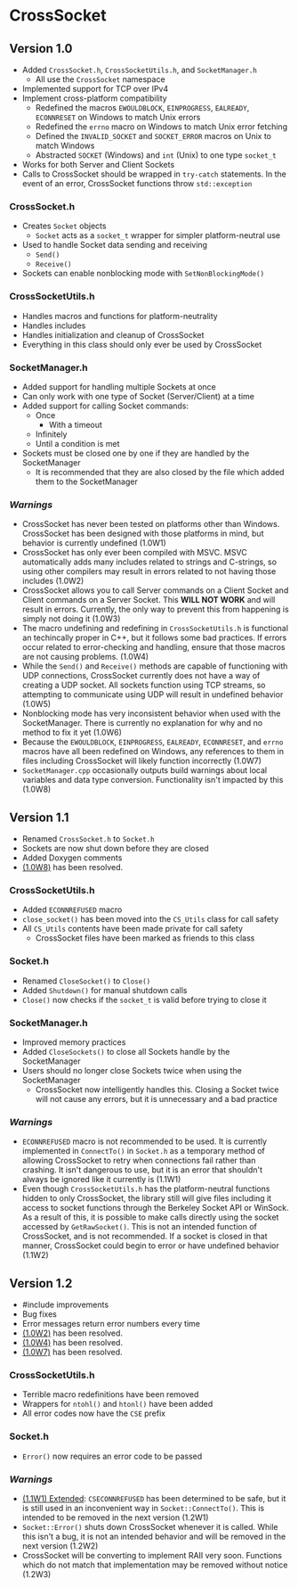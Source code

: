 # CrossSocket
## Version 1.0
- Added `CrossSocket.h`, `CrossSocketUtils.h`, and `SocketManager.h`
  - All use the `CrossSocket` namespace
- Implemented support for TCP over IPv4
- Implement cross-platform compatibility
  - Redefined the macros `EWOULDBLOCK`, `EINPROGRESS`, `EALREADY`, `ECONNRESET` on Windows to match Unix errors
  - Redefined the `errno` macro on Windows to match Unix error fetching
  - Defined the `INVALID_SOCKET` and `SOCKET_ERROR` macros on Unix to match Windows
  - Abstracted `SOCKET` (Windows) and `int` (Unix) to one type `socket_t`
- Works for both Server and Client Sockets
- Calls to CrossSocket should be wrapped in `try-catch` statements. In the event of an error, CrossSocket functions throw `std::exception`
### CrossSocket.h
- Creates `Socket` objects
  - `Socket` acts as a `socket_t` wrapper for simpler platform-neutral use
- Used to handle Socket data sending and receiving
  - `Send()`
  - `Receive()`
- Sockets can enable nonblocking mode with `SetNonBlockingMode()`
### CrossSocketUtils.h
- Handles macros and functions for platform-neutrality
- Handles includes
- Handles initialization and cleanup of CrossSocket
- Everything in this class should only ever be used by CrossSocket
### SocketManager.h
- Added support for handling multiple Sockets at once
- Can only work with one type of Socket (Server/Client) at a time
- Added support for calling Socket commands:
  - Once
    - With a timeout
  - Infinitely
  - Until a condition is met
- Sockets must be closed one by one if they are handled by the SocketManager
  - It is recommended that they are also closed by the file which added them to the SocketManager
### *Warnings*
<a id="1.0W1"></a>
- CrossSocket has never been tested on platforms other than Windows. CrossSocket has been designed with those platforms in mind, but behavior is currently undefined (1.0W1)
<a id="1.0W2"></a>
- CrossSocket has only ever been compiled with MSVC. MSVC automatically adds many includes related to strings and C-strings, so using other compilers may result in errors related to not having those includes (1.0W2)
<a id="1.0W3"></a>
- CrossSocket allows you to call Server commands on a Client Socket and Client commands on a Server Socket. This **WILL NOT WORK** and will result in errors. Currently, the only way to prevent this from happening is simply not doing it (1.0W3)
<a id="1.0W4"></a>
- The macro undefining and redefining in `CrossSocketUtils.h` is functional an techincally proper in C++, but it follows some bad practices. If errors occur related to error-checking and handling, ensure that those macros are not causing problems. (1.0W4)
<a id="1.0W5"></a>
- While the `Send()` and `Receive()` methods are capable of functioning with UDP connections, CrossSocket currently does not have a way of creating a UDP socket. All sockets function using TCP streams, so attempting to communicate using UDP will result in undefined behavior (1.0W5)
<a id="1.0W6"></a>
- Nonblocking mode has very inconsistent behavior when used with the SocketManager. There is currently no explanation for why and no method to fix it yet (1.0W6)
<a id="1.0W7"></a>
- Because the `EWOULDBLOCK`, `EINPROGRESS`, `EALREADY`, `ECONNRESET`, and `errno` macros have all been redefined on Windows, any references to them in files including CrossSocket will likely function incorrectly (1.0W7)
<a id="1.0W8"></a>
- `SocketManager.cpp` occasionally outputs build warnings about local variables and data type conversion. Functionality isn't impacted by this (1.0W8)

## Version 1.1
- Renamed `CrossSocket.h` to `Socket.h`
- Sockets are now shut down before they are closed
- Added Doxygen comments
- [(1.0W8)](#1.0W8) has been resolved.
### CrossSocketUtils.h
- Added `ECONNREFUSED` macro
- `close_socket()` has been moved into the `CS_Utils` class for call safety
- All `CS_Utils` contents have been made private for call safety
  - CrossSocket files have been marked as friends to this class
### Socket.h
- Renamed `CloseSocket()` to `Close()`
- Added `Shutdown()` for manual shutdown calls
- `Close()` now checks if the `socket_t` is valid before trying to close it
### SocketManager.h
- Improved memory practices
- Added `CloseSockets()` to close all Sockets handle by the SocketManager
- Users should no longer close Sockets twice when using the SocketManager
  - CrossSocket now intelligently handles this. Closing a Socket twice will not cause any errors, but it is unnecessary and a bad practice
### *Warnings*
<a id="1.1W1"></a>
- `ECONNREFUSED` macro is not recommended to be used. It is currently implemented in `ConnectTo()` in `Socket.h` as a temporary method of allowing CrossSocket to retry when connections fail rather than crashing. It isn't dangerous to use, but it is an error that shouldn't always be ignored like it currently is (1.1W1)
<a id="1.1W2"></a>
- Even though `CrossSocketUtils.h` has the platform-neutral functions hidden to only CrossSocket, the library still will give files including it access to socket functions through the Berkeley Socket API or WinSock. As a result of this, it is possible to make calls directly using the socket accessed by `GetRawSocket()`. This is not an intended function of CrossSocket, and is not recommended. If a socket is closed in that manner, CrossSocket could begin to error or have undefined behavior (1.1W2)

## Version 1.2
- #include improvements
- Bug fixes
- Error messages return error numbers every time
- [(1.0W2)](#1.0W2) has been resolved.
- [(1.0W4)](#1.0W4) has been resolved.
- [(1.0W7)](#1.0W7) has been resolved.
### CrossSocketUtils.h
- Terrible macro redefinitions have been removed
- Wrappers for `ntohl()` and `htonl()` have been added
- All error codes now have the `CSE` prefix
### Socket.h
- `Error()` now requires an error code to be passed
### *Warnings*
<a id="1.2W1"></a>
- [(1.1W1) Extended](#1.1W1): `CSECONNREFUSED` has been determined to be safe, but it is still used in an inconvenient way in `Socket::ConnectTo()`. This is intended to be removed in the next version (1.2W1)
<a id="1.2W2"></a>
- `Socket::Error()` shuts down CrossSocket whenever it is called. While this isn't a bug, it is not an intended behavior and will be removed in the next version (1.2W2)
<a id="1.2W3"></a>
- CrossSocket will be converting to implement RAII very soon. Functions which do not match that implementation may be removed without notice (1.2W3)